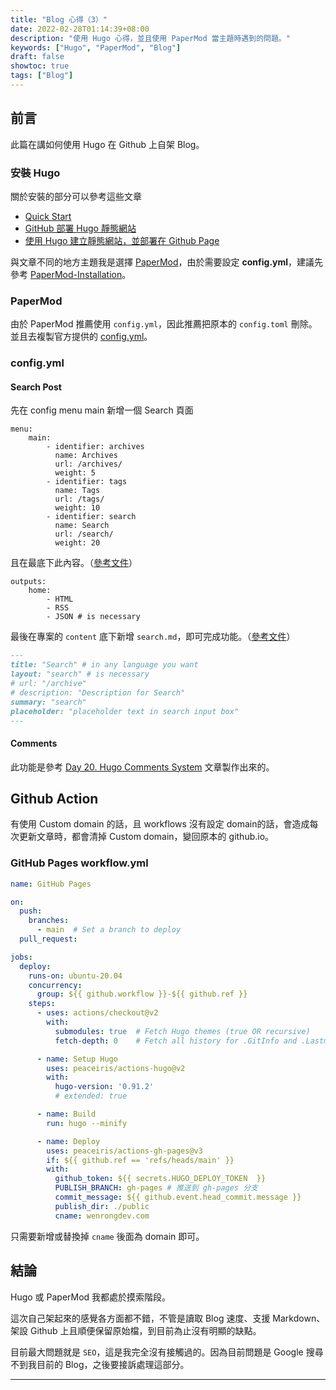 ```yaml
---
title: "Blog 心得（3）"
date: 2022-02-28T01:14:39+08:00
description: "使用 Hugo 心得，並且使用 PaperMod 當主題時遇到的問題。"
keywords: ["Hugo", "PaperMod", "Blog"]
draft: false
showtoc: true
tags: ["Blog"]
---
```


## 前言

此篇在講如何使用 Hugo 在 Github 上自架 Blog。

### 安裝 Hugo

關於安裝的部分可以參考這些文章

* [Quick Start][hugo_0]
* [GitHub 部署 Hugo 靜態網站][hugo_1]
* [使用 Hugo 建立靜態網站，並部署在 Github Page][hugo_2]

與文章不同的地方主題我是選擇 [PaperMod][theme]，由於需要設定 **config.yml**，建議先參考 [PaperMod-Installation][theme-1]。

### PaperMod

由於 PaperMod 推薦使用 `config.yml`，因此推薦把原本的 `config.toml` 刪除。並且去複製官方提供的 [config.yml][theme-config]。

### config.yml

#### Search Post

先在 config menu main 新增一個 Search 頁面

```text
menu:
    main:
        - identifier: archives
          name: Archives
          url: /archives/
          weight: 5
        - identifier: tags
          name: Tags
          url: /tags/
          weight: 10
        - identifier: search
          name: Search
          url: /search/
          weight: 20
```

且在最底下此內容。（[參考文件][theme-searchpage]）

```text
outputs:
    home:
        - HTML
        - RSS
        - JSON # is necessary
```

最後在專案的 `content` 底下新增 `search.md`，即可完成功能。（[參考文件][theme-searchpage]）

``` markdown
---
title: "Search" # in any language you want
layout: "search" # is necessary
# url: "/archive"
# description: "Description for Search"
summary: "search"
placeholder: "placeholder text in search input box"
---
```

#### Comments

此功能是參考 [Day 20. Hugo Comments System][theme-comments] 文章製作出來的。

## Github Action

有使用 Custom domain 的話，且 workflows 沒有設定 domain的話，會造成每次更新文章時，都會清掉 Custom domain，變回原本的 github.io。

### GitHub Pages workflow.yml

```yml
name: GitHub Pages

on:
  push:
    branches:
      - main  # Set a branch to deploy
  pull_request:

jobs:
  deploy:
    runs-on: ubuntu-20.04
    concurrency:
      group: ${{ github.workflow }}-${{ github.ref }}
    steps:
      - uses: actions/checkout@v2
        with:
          submodules: true  # Fetch Hugo themes (true OR recursive)
          fetch-depth: 0    # Fetch all history for .GitInfo and .Lastmod

      - name: Setup Hugo
        uses: peaceiris/actions-hugo@v2
        with:
          hugo-version: '0.91.2'
          # extended: true

      - name: Build
        run: hugo --minify

      - name: Deploy
        uses: peaceiris/actions-gh-pages@v3
        if: ${{ github.ref == 'refs/heads/main' }}
        with:
          github_token: ${{ secrets.HUGO_DEPLOY_TOKEN  }}
          PUBLISH_BRANCH: gh-pages # 推送到 gh-pages 分支
          commit_message: ${{ github.event.head_commit.message }}
          publish_dir: ./public
          cname: wenrongdev.com
```

只需要新增或替換掉 `cname` 後面為 domain 即可。

## 結論

Hugo 或 PaperMod 我都處於摸索階段。

這次自己架起來的感覺各方面都不錯，不管是讀取 Blog 速度、支援 Markdown、架設 Github 上且順便保留原始檔，到目前為止沒有明顯的缺點。

目前最大問題就是 `SEO`，這是我完全沒有接觸過的。因為目前問題是 Google 搜尋不到我目前的 Blog，之後要接訴處理這部分。

______________________________________________________________________

<!-- Hugo 連結 -->
[hugo_0]:https://gohugo.io/getting-started/quick-start/
[hugo_1]:https://medium.com/@chswei/%E5%9C%A8-github-%E9%83%A8%E7%BD%B2-hugo-%E9%9D%9C%E6%85%8B%E7%B6%B2%E7%AB%99-9c40682dfe40
[hugo_2]:https://jimmylin212.github.io/post/0001_create_hugo_and_deploy_on-github_page/

[theme]:https://github.com/adityatelange/hugo-PaperMod
[theme-1]:https://github.com/adityatelange/hugo-PaperMod/wiki/Installation
[theme-config]:https://github.com/adityatelange/hugo-PaperMod/wiki/Installation#sample-configyml
[theme-searchpage]:https://github.com/adityatelange/hugo-PaperMod/wiki/Features#search-page
[theme-comments]:https://ithelp.ithome.com.tw/articles/10248312

